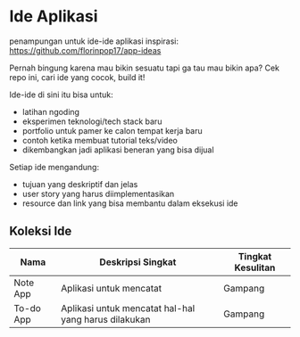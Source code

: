 # Ide Aplikasi
penampungan untuk ide-ide aplikasi
inspirasi: https://github.com/florinpop17/app-ideas

Pernah bingung karena mau bikin sesuatu tapi ga tau mau bikin apa? Cek repo ini, cari ide yang cocok, build it!

Ide-ide di sini itu bisa untuk:
- latihan ngoding
- eksperimen teknologi/tech stack baru
- portfolio untuk pamer ke calon tempat kerja baru
- contoh ketika membuat tutorial teks/video
- dikembangkan jadi aplikasi beneran yang bisa dijual

Setiap ide mengandung:
- tujuan yang deskriptif dan jelas
- user story yang harus diimplementasikan
- resource dan link yang bisa membantu dalam eksekusi ide

## Koleksi Ide

| Nama      | Deskripsi Singkat                                    | Tingkat Kesulitan |
|-----------|------------------------------------------------------|-------------------|
| Note App  | Aplikasi untuk mencatat                              | Gampang           |
| To-do App | Aplikasi untuk mencatat hal-hal yang harus dilakukan | Gampang           |
